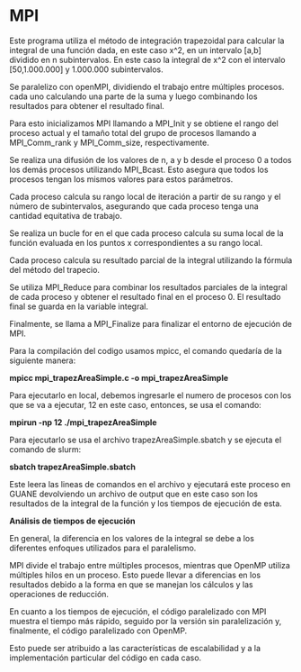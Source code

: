 # MPI

Este programa utiliza el método de integración trapezoidal para calcular la integral de una función dada, en este caso x^2, en un intervalo [a,b] dividido en n subintervalos. En este caso la integral de x^2 con el intervalo [50,1.000.000] y 1.000.000 subintervalos.

Se paralelizo con openMPI, dividiendo el trabajo entre múltiples procesos. cada uno calculando una parte de la suma y luego combinando los resultados para obtener el resultado final.

Para esto inicializamos MPI llamando a MPI_Init y se obtiene el rango del proceso actual y el tamaño total del grupo de procesos llamando a MPI_Comm_rank y MPI_Comm_size, respectivamente.

Se realiza una difusión de los valores de n, a y b desde el proceso 0 a todos los demás procesos utilizando MPI_Bcast. Esto asegura que todos los procesos tengan los mismos valores para estos parámetros.

Cada proceso calcula su rango local de iteración a partir de su rango y el número de subintervalos, asegurando que cada proceso tenga una cantidad equitativa de trabajo.

Se realiza un bucle for en el que cada proceso calcula su suma local de la función evaluada en los puntos x correspondientes a su rango local.

Cada proceso calcula su resultado parcial de la integral utilizando la fórmula del método del trapecio.

Se utiliza MPI_Reduce para combinar los resultados parciales de la integral de cada proceso y obtener el resultado final en el proceso 0. El resultado final se guarda en la variable integral.

Finalmente, se llama a MPI_Finalize para finalizar el entorno de ejecución de MPI.

Para la compilación del codigo usamos mpicc, el comando quedaría de la siguiente manera: 

**mpicc mpi_trapezAreaSimple.c -o mpi_trapezAreaSimple** 

Para ejecutarlo en local, debemos ingresarle el numero de procesos con los que se va a ejecutar, 12 en este caso, entonces,  se usa el comando:

**mpirun -np 12 ./mpi_trapezAreaSimple**

Para ejecutarlo se usa el archivo trapezAreaSimple.sbatch y se ejecuta el comando de slurm:

**sbatch trapezAreaSimple.sbatch**

Este leera las lineas de comandos en el archivo y ejecutará este proceso en GUANE devolviendo un archivo de output que en este caso son los resultados de la integral de la función y los tiempos de ejecución de esta.


**Análisis de tiempos de ejecución**

En general, la diferencia en los valores de la integral se debe a los diferentes enfoques utilizados para el paralelismo. 
 
MPI divide el trabajo entre múltiples procesos, mientras que OpenMP utiliza múltiples hilos en un proceso. 
Esto puede llevar a diferencias en los resultados debido a la forma en que se manejan los cálculos y las operaciones de reducción.

En cuanto a los tiempos de ejecución, el código paralelizado con MPI muestra el tiempo más rápido, seguido por la versión sin paralelización y, finalmente, el código paralelizado con OpenMP. 

Esto puede ser atribuido a las características de escalabilidad y a la implementación particular del código en cada caso. 

